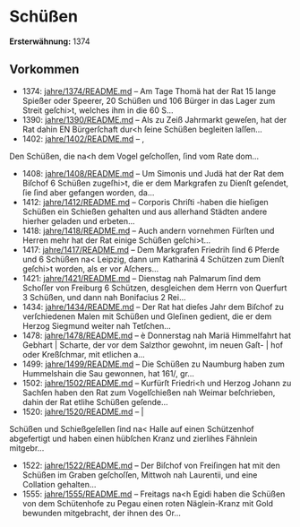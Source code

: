 # Schüßen

**Ersterwähnung:** 1374

## Vorkommen
- 1374: [jahre/1374/README.md](../jahre/1374/README.md) – Am Tage Thomä hat der Rat 15 lange Spießer oder
Speerer, 20 Schüßen und 106 Bürger in das Lager zum
Streit geſchi>t, welches ihm in die 60 S...
- 1390: [jahre/1390/README.md](../jahre/1390/README.md) – Als zu Zeiß Jahrmarkt geweſen, hat der Rat dahin
EN Bürgerſchaft dur<h ſeine Schüßen begleiten laſſen...
- 1402: [jahre/1402/README.md](../jahre/1402/README.md) – ,

Den Schüßen, die na<h dem Vogel geſchoſſen, ſind
vom Rate dom...
- 1408: [jahre/1408/README.md](../jahre/1408/README.md) – Um Simonis und Judä hat der Rat dem Biſchof 6
Schüßen zugeſhi>t, die er dem Markgrafen zu Dienſt
geſendet, ſie ſind aber gefangen worden, da...
- 1412: [jahre/1412/README.md](../jahre/1412/README.md) – Corporis Chriſti -haben die hieſigen Schüßen ein
Schießen gehalten und aus allerhand Städten andere
hierher geladen und erbeten...
- 1418: [jahre/1418/README.md](../jahre/1418/README.md) – Auch andern vornehmen Fürſten und Herren
mehr hat der Rat einige Schüßen geſchi>t...
- 1417: [jahre/1417/README.md](../jahre/1417/README.md) – Dem Markgrafen Friedrih ſind 6 Pferde und 6
Schüßen na< Leipzig, dann um Katharinä 4 Schützen
zum Dienſt geſchi>t worden, als er vor Aſchers...
- 1421: [jahre/1421/README.md](../jahre/1421/README.md) – Dienstag nah Palmarum ſind dem Schoſſer von
Freiburg 6 Schützen, desgleichen dem Herrn von Querfurt
3 Schüßen, und dann nah Bonifacius 2 Rei...
- 1434: [jahre/1434/README.md](../jahre/1434/README.md) – Der Rat hat dieſes Jahr dem Biſchof zu verſchiedenen
Malen mit Schüßen und Gleſinen gedient, die er dem
Herzog Siegmund weiter nah Tetſchen...
- 1478: [jahre/1478/README.md](../jahre/1478/README.md) – è Donnerstag nah Mariä Himmelfahrt hat Gebhart
| Scharte, der vor dem Salzthor gewohnt, im neuen Gaſt-
| hof oder Kreßſchmar, mit etlichen a...
- 1499: [jahre/1499/README.md](../jahre/1499/README.md) – Die Schüßen zu Naumburg haben zum Hummelshain
die Sau gewonnen, hat 161/, gr...
- 1502: [jahre/1502/README.md](../jahre/1502/README.md) – Kurfürſt Friedri<h und Herzog Johann zu Sachſen
haben den Rat zum Vogelſchießen nah Weimar beſchrieben,
dahin der Rat etlihe Schüßen geſende...
- 1520: [jahre/1520/README.md](../jahre/1520/README.md) – |

Schüßen und Schießgeſellen ſind na< Halle auf einen
Schützenhof abgefertigt und haben einen hübſchen Kranz
und zierlihes Fähnlein mitgebr...
- 1522: [jahre/1522/README.md](../jahre/1522/README.md) – Der Biſchof von Freiſingen hat mit den Schüßen im
Graben geſchoſſen, Mittwoh nah Laurentii, und eine
Collation gehalten...
- 1555: [jahre/1555/README.md](../jahre/1555/README.md) – Freitags na<h Egidi haben die Schüßen von dem
Schütenhofe zu Pegau einen roten Näglein-Kranz mit
Gold bewunden mitgebracht, der ihnen des Or...
